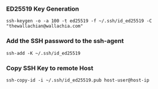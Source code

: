 ### ED25519 Key Generation
```
ssh-keygen -o -a 100 -t ed25519 -f ~/.ssh/id_ed25519 -C "thewallachian@wallachia.com"
```

### Add the SSH password to the ssh-agent
```
ssh-add -K ~/.ssh/id_ed25519
```
### Copy SSH Key to remote Host
```
ssh-copy-id -i ~/.ssh/id_ed25519.pub host-user@host-ip   
```

###   

